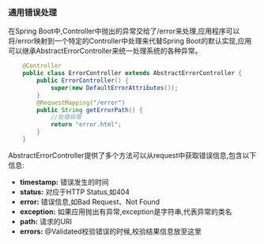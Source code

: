 ### 通用错误处理
在Spring Boot中,Controller中抛出的异常交给了/error来处理,应用程序可以将/error映射到一个特定的Controller中处理来代替Spring Boot的默认实现,应用可以继承AbstractErrorController来统一处理系统的各种异常。
```java
    @Controller
    public class ErrorController extends AbstractErrorController {
        public ErrorController() {
            super(new DefaultErrorAttributes());
        }
        @RequestMapping("/error")
        public String getErrorPath() {
            //处理异常
            return "error.html";
        }
    }
```
AbstractErrorController提供了多个方法可以从request中获取错误信息,包含以下信息:
- **timestamp:** 错误发生的时间
- **status:** 对应于HTTP Status,如404
- **error:** 错误信息,如Bad Request、Not Found
- **exception:** 如果应用抛出有异常,exception是字符串,代表异常的类名
- **path:** 请求的URI
- **errors:** @Validated校验错误的时候,校验结果信息放至这里
